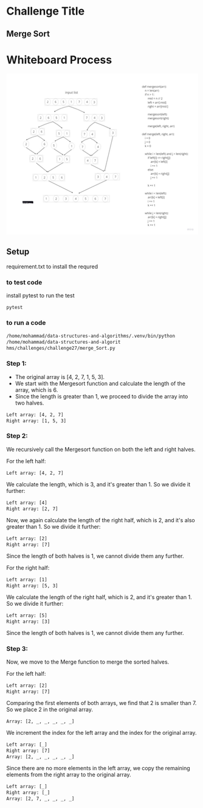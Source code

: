 # Challenge Title
##  Merge Sort
# Whiteboard Process
![](../../challenges/image/chall27.jpg)
## Setup
requirement.txt to install the requred


### to test code 
install pytest to run the test
 ```
 pytest
 ```
 ### to run a code 
 ```
 /home/mohammad/data-structures-and-algorithms/.venv/bin/python /home/mohammad/data-structures-and-algorit
hms/challenges/challenge27/merge_Sort.py
 ```

### Step 1:
- The original array is [4, 2, 7, 1, 5, 3].
- We start with the Mergesort function and calculate the length of the array, which is 6.
- Since the length is greater than 1, we proceed to divide the array into two halves.
```
Left array: [4, 2, 7]
Right array: [1, 5, 3]

```
### Step 2:
We recursively call the Mergesort function on both the left and right halves.

For the left half:
```
Left array: [4, 2, 7]

```
We calculate the length, which is 3, and it's greater than 1. So we divide it further:
```
Left array: [4]
Right array: [2, 7]

```
Now, we again calculate the length of the right half, which is 2, and it's also greater than 1. So we divide it further:
```
Left array: [2]
Right array: [7]

```
Since the length of both halves is 1, we cannot divide them any further.

For the right half:
```
Left array: [1]
Right array: [5, 3]

```
We calculate the length of the right half, which is 2, and it's greater than 1. So we divide it further:
```
Left array: [5]
Right array: [3]

```
Since the length of both halves is 1, we cannot divide them any further.

### Step 3:
Now, we move to the Merge function to merge the sorted halves.

For the left half:
```
Left array: [2]
Right array: [7]

```
Comparing the first elements of both arrays, we find that 2 is smaller than 7. So we place 2 in the original array.
```
Array: [2, _, _, _, _, _]

```
We increment the index for the left array and the index for the original array. 
```
Left array: [_]
Right array: [7]
Array: [2, _, _, _, _, _]

```
Since there are no more elements in the left array, we copy the remaining elements from the right array to the original array.
```
Left array: [_]
Right array: [_]
Array: [2, 7, _, _, _, _]

```

























